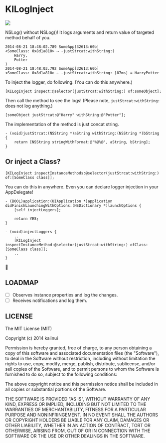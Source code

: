 KILogInject
===========

![](http://img.shields.io/cocoapods/v/KILogInject.svg?style=flat)

NSLog() without NSLog()! It logs arguments and return value of targeted method behalf of you.

```
2014-08-21 18:48:02.789 SomeApp[32613:60b] 
<SomeClass: 0x8d1a810> ⇢ -justStrcat:withString:(
    Harry,
    Potter
)
2014-08-21 18:48:03.792 SomeApp[32613:60b] 
<SomeClass: 0x8d1a810> ⇠ -justStrcat:withString: [87ms] = HarryPotter
```

To inject the logger, do following. (You can do this anywhere.)

```objc
[KILogInject inspect:@selector(justStrcat:withString:) of:someObject];
```

Then call the method to see the logs! (Please note, `justStrcat:withString:` does not log anything.)

```objc
[someObject justStrcat:@"Harry" withString:@"Potter"];
```

The implementation of the method is just concat string.

```objc
- (void)justStrcat:(NSString *)aString withString:(NSString *)bString {
    return [NSString stringWithFormat:@"%@%@", aString, bString];
}
```

Or inject a Class?
---

```objc
[KILogInject inspectInstanceMethods:@selector(justStrcat:withString:) of:[SomeClass class]];
```

You can do this in anywhere. Even you can declare logger injection in your AppDelegate!

```objc
- (BOOL)application:(UIApplication *)application didFinishLaunchingWithOptions:(NSDictionary *)launchOptions {
    [self injectLoggers];
    
    return YES;
}

- (void)injectLoggers {
    ..
    [KILogInject inspectInstanceMethod:@selector(justStrcat:withString:) ofClass:[SomeClass class]];
    ..
}
```

:sushi:

LOADMAP
---

- [ ] Observes instance properties and log the changes.
- [ ] Receives notifications and log them.

LICENSE
---

The MIT License (MIT)

Copyright (c) 2014 kaiinui

Permission is hereby granted, free of charge, to any person obtaining a copy
of this software and associated documentation files (the "Software"), to deal
in the Software without restriction, including without limitation the rights
to use, copy, modify, merge, publish, distribute, sublicense, and/or sell
copies of the Software, and to permit persons to whom the Software is
furnished to do so, subject to the following conditions:

The above copyright notice and this permission notice shall be included in all
copies or substantial portions of the Software.

THE SOFTWARE IS PROVIDED "AS IS", WITHOUT WARRANTY OF ANY KIND, EXPRESS OR
IMPLIED, INCLUDING BUT NOT LIMITED TO THE WARRANTIES OF MERCHANTABILITY,
FITNESS FOR A PARTICULAR PURPOSE AND NONINFRINGEMENT. IN NO EVENT SHALL THE
AUTHORS OR COPYRIGHT HOLDERS BE LIABLE FOR ANY CLAIM, DAMAGES OR OTHER
LIABILITY, WHETHER IN AN ACTION OF CONTRACT, TORT OR OTHERWISE, ARISING FROM,
OUT OF OR IN CONNECTION WITH THE SOFTWARE OR THE USE OR OTHER DEALINGS IN THE
SOFTWARE.
